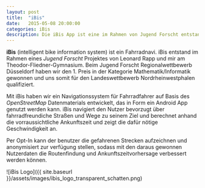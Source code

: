 ```yaml
---
layout: post
title:  "iBis"
date:   2015-05-08 20:00:00
categories: iBis
description: Die iBis App ist eine im Rahmen von Jugend Forscht entstandene Android App zur Fahrradnavigation. Basierend auf OpenStreetMap Kartenmaterial und von den Nutzern beigesteuerten Daten können für Fahrradfahrer optimierte Routen (in NRW) berechnet werden.
---
```


__iBis__ (intelligent bike information system) ist ein Fahrradnavi.
iBis entstand im Rahmen eines _Jugend Forscht_ Projektes von Leonard Rapp und mir am Theodor-Fliedner-Gymnasium.
Beim Jugend Forscht Regionalwettbewerb Düsseldorf haben wir den 1. Preis in der Kategorie Mathematik/Informatik gewonnen und uns somit für den Landeswettbewerb Nordrheinwestphalen qualifiziert.

Mit iBis haben wir ein Navigationssystem für Fahrradfahrer auf Basis des _OpenStreetMap_ Datenmaterials entwickelt, das in Form ein Android App genutzt werden kann. 
iBis navigiert den Nutzer bevorzugt über fahrradfreundiche Straßen und Wege zu seinem Ziel und berechnet anhand die vorraussichtliche Ankunftszeit und zeigt die dafür nötige Geschwindigkeit an.

Per Opt-In kann der benutzer die gefahrenen Strecken aufzeichnen und anonymisiert zur verfügung stellen, sodass mit den daraus gewonnen Nutzerdaten die Routenfindung und Ankunftszeitvorhersage verbessert werden können.

![iBis Logo]({{ site.baseurl }}/assets/images/ibis_logo_transparent_schatten.png)